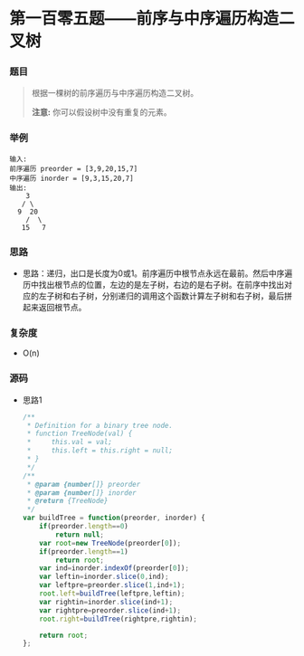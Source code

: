 # 第一百零五题——前序与中序遍历构造二叉树

### 题目

> 根据一棵树的前序遍历与中序遍历构造二叉树。
>
> **注意:**
>  你可以假设树中没有重复的元素。

### 举例

```
输入:
前序遍历 preorder = [3,9,20,15,7]
中序遍历 inorder = [9,3,15,20,7]
输出:
    3
   / \
  9  20
    /  \
   15   7
```

### 思路

* 思路：递归，出口是长度为0或1。前序遍历中根节点永远在最前。然后中序遍历中找出根节点的位置，左边的是左子树，右边的是右子树。在前序中找出对应的左子树和右子树，分别递归的调用这个函数计算左子树和右子树，最后拼起来返回根节点。

### 复杂度

- O(n)


### 源码

* 思路1

  ```js
  /**
   * Definition for a binary tree node.
   * function TreeNode(val) {
   *     this.val = val;
   *     this.left = this.right = null;
   * }
   */
  /**
   * @param {number[]} preorder
   * @param {number[]} inorder
   * @return {TreeNode}
   */
  var buildTree = function(preorder, inorder) {
      if(preorder.length==0)
          return null;
      var root=new TreeNode(preorder[0]);
      if(preorder.length==1)
          return root;
      var ind=inorder.indexOf(preorder[0]);
      var leftin=inorder.slice(0,ind);
      var leftpre=preorder.slice(1,ind+1);
      root.left=buildTree(leftpre,leftin);
      var rightin=inorder.slice(ind+1);
      var rightpre=preorder.slice(ind+1);
      root.right=buildTree(rightpre,rightin);
  
      return root;    
  };
  ```

